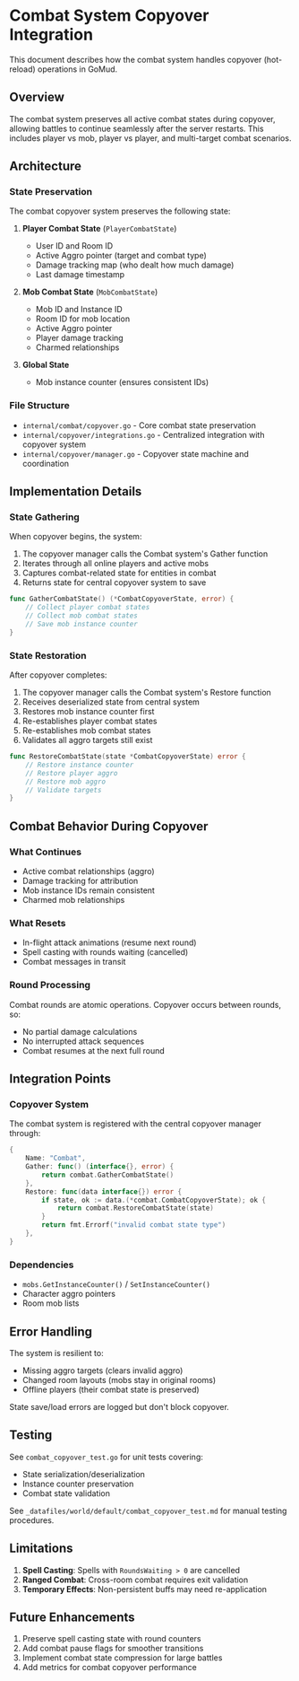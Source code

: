 # Combat System Copyover Integration

This document describes how the combat system handles copyover (hot-reload) operations in GoMud.

## Overview

The combat system preserves all active combat states during copyover, allowing battles to continue seamlessly after the server restarts. This includes player vs mob, player vs player, and multi-target combat scenarios.

## Architecture

### State Preservation

The combat copyover system preserves the following state:

1. **Player Combat State** (`PlayerCombatState`)
   - User ID and Room ID
   - Active Aggro pointer (target and combat type)
   - Damage tracking map (who dealt how much damage)
   - Last damage timestamp

2. **Mob Combat State** (`MobCombatState`)
   - Mob ID and Instance ID
   - Room ID for mob location
   - Active Aggro pointer
   - Player damage tracking
   - Charmed relationships

3. **Global State**
   - Mob instance counter (ensures consistent IDs)

### File Structure

- `internal/combat/copyover.go` - Core combat state preservation
- `internal/copyover/integrations.go` - Centralized integration with copyover system
- `internal/copyover/manager.go` - Copyover state machine and coordination

## Implementation Details

### State Gathering

When copyover begins, the system:

1. The copyover manager calls the Combat system's Gather function
2. Iterates through all online players and active mobs
3. Captures combat-related state for entities in combat
4. Returns state for central copyover system to save

```go
func GatherCombatState() (*CombatCopyoverState, error) {
    // Collect player combat states
    // Collect mob combat states  
    // Save mob instance counter
}
```

### State Restoration

After copyover completes:

1. The copyover manager calls the Combat system's Restore function
2. Receives deserialized state from central system
3. Restores mob instance counter first
4. Re-establishes player combat states
5. Re-establishes mob combat states
6. Validates all aggro targets still exist

```go
func RestoreCombatState(state *CombatCopyoverState) error {
    // Restore instance counter
    // Restore player aggro
    // Restore mob aggro
    // Validate targets
}
```

## Combat Behavior During Copyover

### What Continues
- Active combat relationships (aggro)
- Damage tracking for attribution
- Mob instance IDs remain consistent
- Charmed mob relationships

### What Resets
- In-flight attack animations (resume next round)
- Spell casting with rounds waiting (cancelled)
- Combat messages in transit

### Round Processing
Combat rounds are atomic operations. Copyover occurs between rounds, so:
- No partial damage calculations
- No interrupted attack sequences
- Combat resumes at the next full round

## Integration Points

### Copyover System
The combat system is registered with the central copyover manager through:
```go
{
    Name: "Combat",
    Gather: func() (interface{}, error) {
        return combat.GatherCombatState()
    },
    Restore: func(data interface{}) error {
        if state, ok := data.(*combat.CombatCopyoverState); ok {
            return combat.RestoreCombatState(state)
        }
        return fmt.Errorf("invalid combat state type")
    },
}
```

### Dependencies
- `mobs.GetInstanceCounter()` / `SetInstanceCounter()`
- Character aggro pointers
- Room mob lists

## Error Handling

The system is resilient to:
- Missing aggro targets (clears invalid aggro)
- Changed room layouts (mobs stay in original rooms)
- Offline players (their combat state is preserved)

State save/load errors are logged but don't block copyover.

## Testing

See `combat_copyover_test.go` for unit tests covering:
- State serialization/deserialization
- Instance counter preservation
- Combat state validation

See `_datafiles/world/default/combat_copyover_test.md` for manual testing procedures.

## Limitations

1. **Spell Casting**: Spells with `RoundsWaiting > 0` are cancelled
2. **Ranged Combat**: Cross-room combat requires exit validation
3. **Temporary Effects**: Non-persistent buffs may need re-application

## Future Enhancements

1. Preserve spell casting state with round counters
2. Add combat pause flags for smoother transitions  
3. Implement combat state compression for large battles
4. Add metrics for combat copyover performance